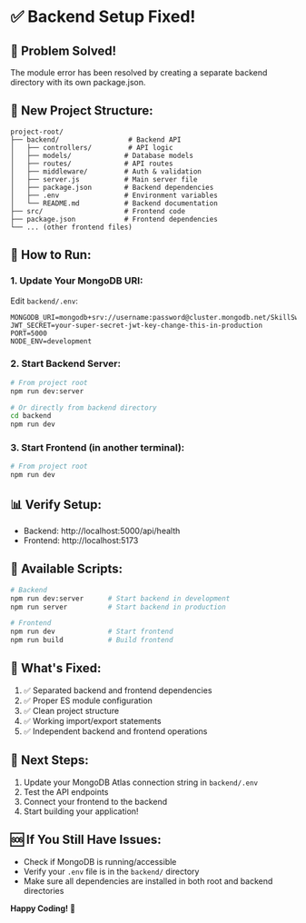 # ✅ Backend Setup Fixed!

## 🎉 **Problem Solved!**
The module error has been resolved by creating a separate backend directory with its own package.json.

## 📁 **New Project Structure:**
```
project-root/
├── backend/                 # Backend API
│   ├── controllers/         # API logic
│   ├── models/             # Database models
│   ├── routes/             # API routes
│   ├── middleware/         # Auth & validation
│   ├── server.js           # Main server file
│   ├── package.json        # Backend dependencies
│   ├── .env                # Environment variables
│   └── README.md           # Backend documentation
├── src/                    # Frontend code
├── package.json            # Frontend dependencies
└── ... (other frontend files)
```

## 🚀 **How to Run:**

### **1. Update Your MongoDB URI:**
Edit `backend/.env`:
```env
MONGODB_URI=mongodb+srv://username:password@cluster.mongodb.net/SkillSwap
JWT_SECRET=your-super-secret-jwt-key-change-this-in-production
PORT=5000
NODE_ENV=development
```

### **2. Start Backend Server:**
```bash
# From project root
npm run dev:server

# Or directly from backend directory
cd backend
npm run dev
```

### **3. Start Frontend (in another terminal):**
```bash
# From project root
npm run dev
```

## 📊 **Verify Setup:**
- Backend: http://localhost:5000/api/health
- Frontend: http://localhost:5173

## 🔧 **Available Scripts:**
```bash
# Backend
npm run dev:server      # Start backend in development
npm run server          # Start backend in production

# Frontend
npm run dev             # Start frontend
npm run build           # Build frontend
```

## 🎯 **What's Fixed:**
1. ✅ Separated backend and frontend dependencies
2. ✅ Proper ES module configuration
3. ✅ Clean project structure
4. ✅ Working import/export statements
5. ✅ Independent backend and frontend operations

## 📝 **Next Steps:**
1. Update your MongoDB Atlas connection string in `backend/.env`
2. Test the API endpoints
3. Connect your frontend to the backend
4. Start building your application!

## 🆘 **If You Still Have Issues:**
- Check if MongoDB is running/accessible
- Verify your `.env` file is in the `backend/` directory
- Make sure all dependencies are installed in both root and backend directories

**Happy Coding! 🚀**